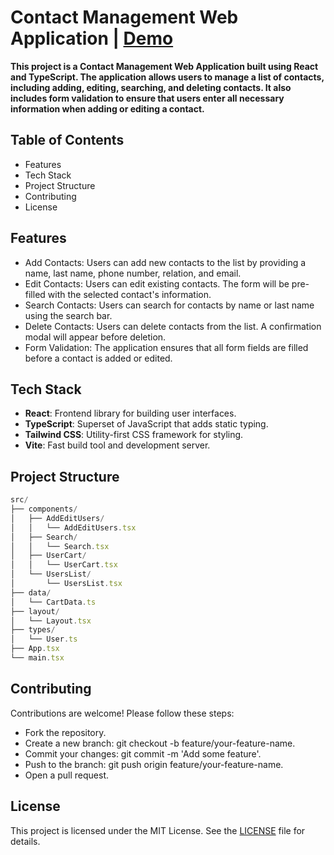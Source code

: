 # Contact Management Web Application | [Demo](https://sajjadjavazi.github.io/Contact-Management-Web-Application/ "Demo")
**This project is a Contact Management Web Application built using React and TypeScript. The application allows users to manage a list of contacts, including adding, editing, searching, and deleting contacts. It also includes form validation to ensure that users enter all necessary information when adding or editing a contact.**

## Table of Contents
- Features
- Tech Stack
- Project Structure
- Contributing
- License
## Features
- Add Contacts: Users can add new contacts to the list by providing a name, last name, phone number, relation, and email.
- Edit Contacts: Users can edit existing contacts. The form will be pre-filled with the selected contact's information.
- Search Contacts: Users can search for contacts by name or last name using the search bar.
- Delete Contacts: Users can delete contacts from the list. A confirmation modal will appear before deletion.
- Form Validation: The application ensures that all form fields are filled before a contact is added or edited.
## Tech Stack
- **React**: Frontend library for building user interfaces.
- **TypeScript**: Superset of JavaScript that adds static typing.
- **Tailwind CSS**: Utility-first CSS framework for styling.
- **Vite**: Fast build tool and development server.
## Project Structure
```javascript
src/
├── components/
│   ├── AddEditUsers/
│   │   └── AddEditUsers.tsx
│   ├── Search/
│   │   └── Search.tsx
│   ├── UserCart/
│   │   └── UserCart.tsx
│   └── UsersList/
│       └── UsersList.tsx
├── data/
│   └── CartData.ts
├── layout/
│   └── Layout.tsx
├── types/
│   └── User.ts
├── App.tsx
└── main.tsx
```

## Contributing
Contributions are welcome! Please follow these steps:
- Fork the repository.
- Create a new branch: git checkout -b feature/your-feature-name.
- Commit your changes: git commit -m 'Add some feature'.
- Push to the branch: git push origin feature/your-feature-name.
- Open a pull request.

## License
This project is licensed under the MIT License. See the [LICENSE](https://github.com/sajjadjavazi/Contact-Management-Web-Application/blob/master/LICENSE "LICENSE") file for details.
